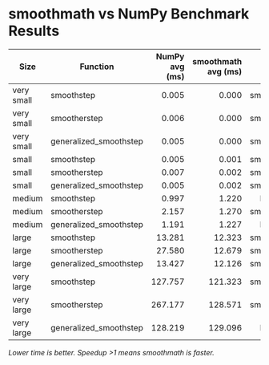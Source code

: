 # smoothmath vs NumPy Benchmark Results

| Size         | Function                | NumPy avg (ms) | smoothmath avg (ms) | Faster     |
|--------------|-------------------------|---------------:|--------------------:|:----------:|
| very small   | smoothstep              |         0.005 |              0.000 | smoothmath |
| very small   | smootherstep            |         0.006 |              0.000 | smoothmath |
| very small   | generalized_smoothstep  |         0.005 |              0.000 | smoothmath |
| small        | smoothstep              |         0.005 |              0.001 | smoothmath |
| small        | smootherstep            |         0.007 |              0.002 | smoothmath |
| small        | generalized_smoothstep  |         0.005 |              0.002 | smoothmath |
| medium       | smoothstep              |         0.997 |              1.220 |   NumPy    |
| medium       | smootherstep            |         2.157 |              1.270 | smoothmath |
| medium       | generalized_smoothstep  |         1.191 |              1.227 |   NumPy    |
| large        | smoothstep              |        13.281 |             12.323 | smoothmath |
| large        | smootherstep            |        27.580 |             12.679 | smoothmath |
| large        | generalized_smoothstep  |        13.427 |             12.126 | smoothmath |
| very large   | smoothstep              |       127.757 |            121.323 | smoothmath |
| very large   | smootherstep            |       267.177 |            128.571 | smoothmath |
| very large   | generalized_smoothstep  |       128.219 |            129.096 |   NumPy    |

*Lower time is better. Speedup >1 means smoothmath is faster.*
